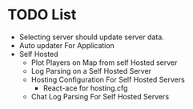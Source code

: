 # TODO List

* Selecting server should update server data.
* Auto updater For Application
* Self Hosted
  * Plot Players on Map from self Hosted server
  * Log Parsing on a Self Hosted Server
  * Hosting Configuration For Self Hosted Servers
    * React-ace for hosting.cfg
  * Chat Log Parsing For Self Hosted Servers
